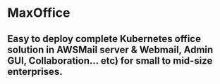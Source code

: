 # MaxOffice
## Easy to deploy complete Kubernetes office solution in AWSMail server &amp; Webmail, Admin GUI, Collaboration... etc)  for small to mid-size enterprises. 
